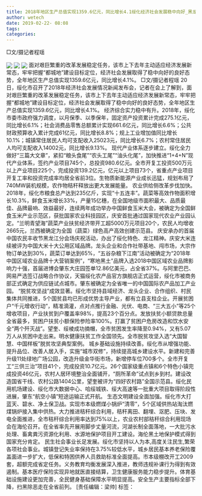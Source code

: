 ```yaml
---
title: 2018年地区生产总值实现1359.6亿元，同比增长4.1绥化经济社会发展稳中向好_黑龙江频道
author: wetech
date: 2019-02-22- 08:08
tags: 
categories: 
---
```

□文/摄记者程瑶
<!-- more -->
                
<img align="center" border="0" src="http://p2.ifengimg.com/fck/2019_08/600d9faf995bb4e_w678_h359.jpg" />
                
<img align="center" border="0" src="http://p2.ifengimg.com/fck/2019_08/8a5a914ec2530fb_w650_h359.jpg" />
            
<img align="center" border="0" src="http://p2.ifengimg.com/a/2016/0810/204c433878d5cf9size1_w16_h16.png" />
面对艰巨繁重的改革发展稳定任务，该市上下去年主动适应经济发展新常态，牢牢把握“都城地”建设目标定位，经济社会发展取得了稳中向好的良好态势，全年地区生产总值实现1359.6亿元，同比增长4.1%。
□文/摄记者程瑶
20日，绥化市召开了2018年经济社会发展情况新闻发布会，记者在会上了解到，面对艰巨繁重的改革发展稳定任务，该市上下去年主动适应经济发展新常态，牢牢把握“都城地”建设目标定位，经济社会发展取得了稳中向好的良好态势，全年地区生产总值实现1359.6亿元，同比增长4.1%。
经济综合实力稳中有升。2018年，绥化市委市政府强力调度，以月保季、以季保年，固定资产投资累计完成275.1亿元，同比增长6.1%；社会消费品零售总额累计实现661.6亿元，同比增长6.6%；公共财政预算收入累计完成61亿元，同比增长8.8%；规上工业增加值同比增长10.1%；城镇常住居民人均可支配收入25023元，同比增长6.7%；农村常住居民人均可支配收入14002元，同比增长9.13%。
现代产业体系逐步建立。绥化全力做好“三篇大文章”，紧扣“粮头食尾”“农头工尾”“油头化尾”，加快推进“1+4+N”现代产业体系，签约产业项目745个，总投资980.6亿元。全市开复工投资500万元以上产业项目225个，完成投资139.2亿元，亿元以上项目73个，省重点产业项目开复工率和投资完成率均居全省前3位。生物质新能源产业成长迅猛，规划布局了740MW装机规模，农作物秸秆释放出更大发展能量。
农业供给侧改革步伐加快。2018年，绥化市粮食总产达到235亿斤，实现“十五连丰”。蔬菜等高效作物面积增长10.3%，鲜食玉米增长33%，产量15亿穗，在全国地级市面积最大、品质最佳、品牌最响、效益最好，连续两年成功举办中国鲜食玉米大会，被确定为全国鲜食玉米产业示范区，获批国家农业科技园区，庆安首批通过国家现代农业产业园认定。“兰明青望海”蔬菜产业扶贫经济带开工超5000万元项目20个，农民人均增收2665元，兰西被确定为全国（蔬菜）绿色高产高效创建示范县。
庆安承办的首届中国农民丰收节黑龙江分会场庆祝活动，办出了绥化特色、龙江精神。庆安大米连续被评为中国大米十大公用区域品牌。龙头企业和合作社带基地、闯市场，大宗作物订单达到30%，蔬菜订单达到65%，“五谷杂粮下江南”活动被确定为“2018年中国区域农业品牌十大营销案例”，“寒地黑土”品牌入选2018中国区域农业品牌影响力十强，首届进博会肇东大庄园签单12.86亿美元，占全省37%。与阿里巴巴、网易严选签订战略合作协议，天猫绥化农产品官方旗舰店正式运营，绥化市被商务部正式确定为供应链试点城市。肇东被确定为全省唯一的中国国际农产品加工产业园。
“脱贫攻坚战”成效显著。绥化市坚持县域经济、龙头企业、合作组织、村民集体共同推进，5个国贫县均已形成优势主导产业，都有立县支柱企业。开展贫困户“千元增收行动”，精准滴灌，点对点推行金融、光伏、电商、“三大五小”等25个增收项目，产业扶贫到户覆盖率98%，提高23个百分点。发放扶贫小额贷款总量全省最多，贫困户扶贫小额保险参险率100%。打赢了贫困户危房改造和饮水安全“两个歼灭战”。望奎、绥棱成功摘帽，全市贫困发生率降至0.94%，又有5.07万人从贫困中走出来。明水健康扶贫工作全国领先。全市脱贫攻坚入选“大国智慧、中国样板”脱贫攻坚典型案例。
城乡基础设施持续改善。绥化市从增强功能、提升品位、改善人居入手，实施“城市双修”，持续提高城乡建设水平。新建和完善升级11处绿地广场公园，改造升级金华街市场，新增停车位700多个。全市开复工“三供三治”项目41个，完成投资10.7亿元。26个国家级重点镇和6个特色小镇完成投资46亿元，农村人居环境整治全面铺开，“厕所革命”试点到乡到村。建设改造国省干线、农村公路1404公里，望奎被评为“四好农村路”全国示范县。绥化民用机场建设、绥化市大数据中心、哈绥城铁、绥大高速等一批重大项目取得阶段性进展，肇东“航空小镇”短途运输正式开航。
生态文明建设全面加强。绥化市大打蓝天、碧水、净土保卫战。实现市本级燃煤小锅炉“清零”，5个区域供热站淘汰燃煤锅炉接入集中供热。大力推进秸秆综合利用，秸秆离田、翻埋、沤肥、压块、发电全面推进，全市秸秆综合利用率达到75%以上，农业农村部秸秆综合利用现场会在海伦召开。在全省率先开展用脚步丈量河流，河湖长制全面落地，一大批污水处理、畜禽粪污资源化利用、水源地保护项目开工建设。海伦黑土地保护模式得到国家充分肯定。
民生社会事业长足发展。绥化市坚持以人为本,高度关注民生,繁荣各项社会事业。城镇登记失业率保持在3.75%较低水平，城乡居民基本养老保险覆盖面进一步扩大，低保和特困供养人员救助标准全面提高。市本级棚改开工2009套，超额完成省定任务。义务教育均衡发展深入推进，教师违规补课行为得到有效遏制。基本医疗保险实现异地就医直接结算，卫生健康服务能力稳步提升。体育基础设施建设更加完善，全民健身基础保障水平明显提高。安全生产主要指标全部下降，扫黑除恶走在全省前列。
[责任编辑：梁帅]
标签：
 
             
